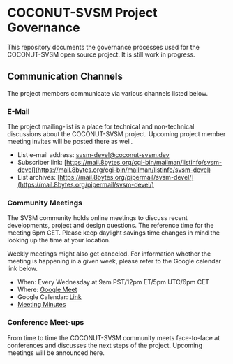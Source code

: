 # COCONUT-SVSM Project Governance

This repository documents the governance processes used for the COCONUT-SVSM
open source project. It is still work in progress.

## Communication Channels

The project members communicate via various channels listed below.

### E-Mail

The project mailing-list is a place for technical and non-technical discussions
about the COCONUT-SVSM project. Upcoming project member meeting invites will be
posted there as well.

* List e-mail address: [svsm-devel@coconut-svsm.dev](mailto:svsm-devel@coconut-svsm.dev)
* Subscriber link: [https://mail.8bytes.org/cgi-bin/mailman/listinfo/svsm-devel](https://mail.8bytes.org/cgi-bin/mailman/listinfo/svsm-devel)
* List archives: [https://mail.8bytes.org/pipermail/svsm-devel/](https://mail.8bytes.org/pipermail/svsm-devel/)

### Community Meetings

The SVSM community holds online meetings to discuss recent developments,
project and design questions. The reference time for the meeting 6pm CET.
Please keep daylight savings time changes in mind the looking up the time at
your location.

Weekly meetings might also get canceled. For information whether the meeting is
happening in a given week, please refer to the Google calendar link below.

* When: Every Wednesday at 9am PST/12pm ET/5pm UTC/6pm CET
* Where: [Google Meet](https://meet.google.com/ppv-xehx-dvb)
* Google Calendar: [Link](https://calendar.google.com/calendar/embed?src=c_55a38f3460c638762a75d4fd6eda3b1cf455ec4cfd7f83201e3cbf817b420dd8%40group.calendar.google.com&ctz=Europe%2FBerlin)
* [Meeting Minutes](Meetings/INDEX.md)

### Conference Meet-ups

From time to time the COCONUT-SVSM community meets face-to-face at conferences
and discusses the next steps of the project. Upcoming meetings will be
announced here.
